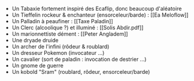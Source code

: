 - Un Tabaxie fortement inspiré des Ecaflip, donc beaucoup d'aléatoire
- Un Tieffelin rockeur & enchanteur (ensorceleur/barde) : [[Ea Meloflow]]
- Un Palladin à peaufiner : [[Taxe Paladin]]
- Un Clerc (alcoolique ?) et illuminé : [[Solis Abdir.pdf]]
- Un marionnettiste dément : [[Peter Angladem]]
- Une dryade druide
- Un archer de l'infini (rôdeur & roublard)
- Un dresseur Pokemon (invocateur ...)
- Un cavalier (sort de paladin : invocation de destrier ...)
- Un gnome de guerre
- Un kobold "Sram" (roublard, rôdeur, ensorceleur/barde)